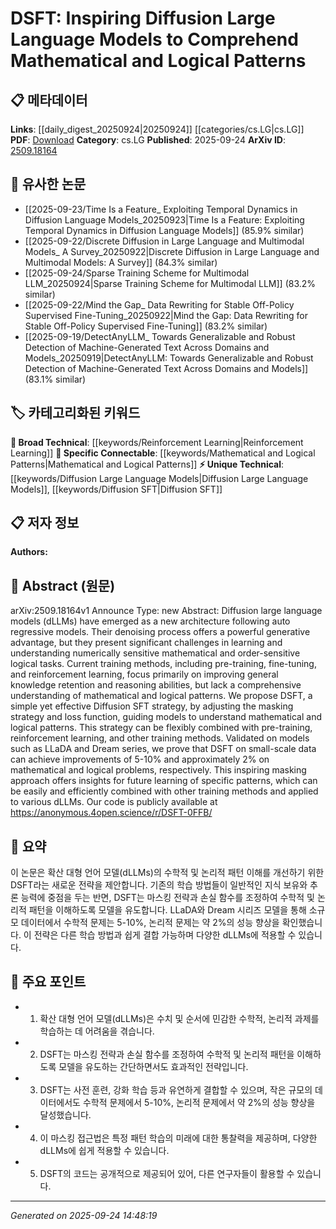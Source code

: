<!-- KEYWORD_LINKING_METADATA:
{
  "processed_timestamp": "2025-09-24T14:48:19.045565",
  "vocabulary_version": "1.0",
  "selected_keywords": [
    "Diffusion Large Language Models",
    "Mathematical and Logical Patterns",
    "Diffusion SFT",
    "Reinforcement Learning"
  ],
  "rejected_keywords": [],
  "similarity_scores": {
    "Diffusion Large Language Models": 0.78,
    "Mathematical and Logical Patterns": 0.79,
    "Diffusion SFT": 0.77,
    "Reinforcement Learning": 0.75
  },
  "extraction_method": "AI_prompt_based",
  "budget_applied": true,
  "candidates_json": {
    "candidates": [
      {
        "surface": "Diffusion Large Language Models",
        "canonical": "Diffusion Large Language Models",
        "aliases": [
          "dLLMs"
        ],
        "category": "unique_technical",
        "rationale": "This represents a novel architecture in language models, distinct from traditional autoregressive models, offering new insights into model training and performance.",
        "novelty_score": 0.85,
        "connectivity_score": 0.65,
        "specificity_score": 0.88,
        "link_intent_score": 0.78
      },
      {
        "surface": "Mathematical and Logical Patterns",
        "canonical": "Mathematical and Logical Patterns",
        "aliases": [],
        "category": "specific_connectable",
        "rationale": "Understanding these patterns is crucial for improving model performance on numerically and order-sensitive tasks.",
        "novelty_score": 0.7,
        "connectivity_score": 0.8,
        "specificity_score": 0.82,
        "link_intent_score": 0.79
      },
      {
        "surface": "DSFT",
        "canonical": "Diffusion SFT",
        "aliases": [
          "DSFT"
        ],
        "category": "unique_technical",
        "rationale": "DSFT is a specific training strategy proposed in the paper, highlighting its novel approach to improving comprehension in diffusion models.",
        "novelty_score": 0.9,
        "connectivity_score": 0.6,
        "specificity_score": 0.85,
        "link_intent_score": 0.77
      },
      {
        "surface": "Reinforcement Learning",
        "canonical": "Reinforcement Learning",
        "aliases": [],
        "category": "broad_technical",
        "rationale": "Reinforcement Learning is a key method mentioned for training models, relevant for linking with other machine learning strategies.",
        "novelty_score": 0.5,
        "connectivity_score": 0.85,
        "specificity_score": 0.7,
        "link_intent_score": 0.75
      }
    ],
    "ban_list_suggestions": [
      "pre-training",
      "fine-tuning",
      "general knowledge retention"
    ]
  },
  "decisions": [
    {
      "candidate_surface": "Diffusion Large Language Models",
      "resolved_canonical": "Diffusion Large Language Models",
      "decision": "linked",
      "scores": {
        "novelty": 0.85,
        "connectivity": 0.65,
        "specificity": 0.88,
        "link_intent": 0.78
      }
    },
    {
      "candidate_surface": "Mathematical and Logical Patterns",
      "resolved_canonical": "Mathematical and Logical Patterns",
      "decision": "linked",
      "scores": {
        "novelty": 0.7,
        "connectivity": 0.8,
        "specificity": 0.82,
        "link_intent": 0.79
      }
    },
    {
      "candidate_surface": "DSFT",
      "resolved_canonical": "Diffusion SFT",
      "decision": "linked",
      "scores": {
        "novelty": 0.9,
        "connectivity": 0.6,
        "specificity": 0.85,
        "link_intent": 0.77
      }
    },
    {
      "candidate_surface": "Reinforcement Learning",
      "resolved_canonical": "Reinforcement Learning",
      "decision": "linked",
      "scores": {
        "novelty": 0.5,
        "connectivity": 0.85,
        "specificity": 0.7,
        "link_intent": 0.75
      }
    }
  ]
}
-->

# DSFT: Inspiring Diffusion Large Language Models to Comprehend Mathematical and Logical Patterns

## 📋 메타데이터

**Links**: [[daily_digest_20250924|20250924]] [[categories/cs.LG|cs.LG]]
**PDF**: [Download](https://arxiv.org/pdf/2509.18164.pdf)
**Category**: cs.LG
**Published**: 2025-09-24
**ArXiv ID**: [2509.18164](https://arxiv.org/abs/2509.18164)

## 🔗 유사한 논문
- [[2025-09-23/Time Is a Feature_ Exploiting Temporal Dynamics in Diffusion Language Models_20250923|Time Is a Feature: Exploiting Temporal Dynamics in Diffusion Language Models]] (85.9% similar)
- [[2025-09-22/Discrete Diffusion in Large Language and Multimodal Models_ A Survey_20250922|Discrete Diffusion in Large Language and Multimodal Models: A Survey]] (84.3% similar)
- [[2025-09-24/Sparse Training Scheme for Multimodal LLM_20250924|Sparse Training Scheme for Multimodal LLM]] (83.2% similar)
- [[2025-09-22/Mind the Gap_ Data Rewriting for Stable Off-Policy Supervised Fine-Tuning_20250922|Mind the Gap: Data Rewriting for Stable Off-Policy Supervised Fine-Tuning]] (83.2% similar)
- [[2025-09-19/DetectAnyLLM_ Towards Generalizable and Robust Detection of Machine-Generated Text Across Domains and Models_20250919|DetectAnyLLM: Towards Generalizable and Robust Detection of Machine-Generated Text Across Domains and Models]] (83.1% similar)

## 🏷️ 카테고리화된 키워드
**🧠 Broad Technical**: [[keywords/Reinforcement Learning|Reinforcement Learning]]
**🔗 Specific Connectable**: [[keywords/Mathematical and Logical Patterns|Mathematical and Logical Patterns]]
**⚡ Unique Technical**: [[keywords/Diffusion Large Language Models|Diffusion Large Language Models]], [[keywords/Diffusion SFT|Diffusion SFT]]

## 📋 저자 정보

**Authors:** 

## 📄 Abstract (원문)

arXiv:2509.18164v1 Announce Type: new 
Abstract: Diffusion large language models (dLLMs) have emerged as a new architecture following auto regressive models. Their denoising process offers a powerful generative advantage, but they present significant challenges in learning and understanding numerically sensitive mathematical and order-sensitive logical tasks. Current training methods, including pre-training, fine-tuning, and reinforcement learning, focus primarily on improving general knowledge retention and reasoning abilities, but lack a comprehensive understanding of mathematical and logical patterns. We propose DSFT, a simple yet effective Diffusion SFT strategy, by adjusting the masking strategy and loss function, guiding models to understand mathematical and logical patterns. This strategy can be flexibly combined with pre-training, reinforcement learning, and other training methods. Validated on models such as LLaDA and Dream series, we prove that DSFT on small-scale data can achieve improvements of 5-10% and approximately 2% on mathematical and logical problems, respectively. This inspiring masking approach offers insights for future learning of specific patterns, which can be easily and efficiently combined with other training methods and applied to various dLLMs. Our code is publicly available at https://anonymous.4open.science/r/DSFT-0FFB/

## 📝 요약

이 논문은 확산 대형 언어 모델(dLLMs)의 수학적 및 논리적 패턴 이해를 개선하기 위한 DSFT라는 새로운 전략을 제안합니다. 기존의 학습 방법들이 일반적인 지식 보유와 추론 능력에 중점을 두는 반면, DSFT는 마스킹 전략과 손실 함수를 조정하여 수학적 및 논리적 패턴을 이해하도록 모델을 유도합니다. LLaDA와 Dream 시리즈 모델을 통해 소규모 데이터에서 수학적 문제는 5-10%, 논리적 문제는 약 2%의 성능 향상을 확인했습니다. 이 전략은 다른 학습 방법과 쉽게 결합 가능하며 다양한 dLLMs에 적용할 수 있습니다.

## 🎯 주요 포인트

- 1. 확산 대형 언어 모델(dLLMs)은 수치 및 순서에 민감한 수학적, 논리적 과제를 학습하는 데 어려움을 겪습니다.
- 2. DSFT는 마스킹 전략과 손실 함수를 조정하여 수학적 및 논리적 패턴을 이해하도록 모델을 유도하는 간단하면서도 효과적인 전략입니다.
- 3. DSFT는 사전 훈련, 강화 학습 등과 유연하게 결합할 수 있으며, 작은 규모의 데이터에서도 수학적 문제에서 5-10%, 논리적 문제에서 약 2%의 성능 향상을 달성했습니다.
- 4. 이 마스킹 접근법은 특정 패턴 학습의 미래에 대한 통찰력을 제공하며, 다양한 dLLMs에 쉽게 적용할 수 있습니다.
- 5. DSFT의 코드는 공개적으로 제공되어 있어, 다른 연구자들이 활용할 수 있습니다.


---

*Generated on 2025-09-24 14:48:19*